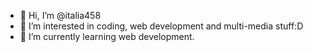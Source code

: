 - 👋 Hi, I’m @italia458
- 👀 I’m interested in coding, web development and multi-media stuff:D
- 🌱 I’m currently learning web development.

<!---
italia458/italia458 is a ✨ special ✨ repository because its `README.md` (this file) appears on your GitHub profile.
You can click the Preview link to take a look at your changes.
--->
